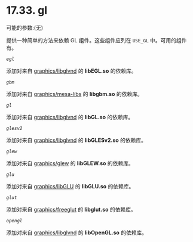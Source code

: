 # 17.33. gl

可能的参数:(无)

提供一种简单的方法来依赖 GL 组件。这些组件应列在 `USE_GL` 中。可用的组件有。

*`egl`*

添加对来自 [graphics/libglvnd](https://cgit.freebsd.org/ports/tree/graphics/libglvnd/pkg-descr) 的 **libEGL.so** 的依赖库。

*`gbm`*

添加对来自 [graphics/mesa-libs](https://cgit.freebsd.org/ports/tree/graphics/mesa-libs/pkg-descr) 的 **libgbm.so** 的依赖库。

*`gl`*

添加对来自 [graphics/libglvnd](https://cgit.freebsd.org/ports/tree/graphics/libglvnd/pkg-descr) 的 **libGL.so** 的依赖库。

*`glesv2`*

添加对来自 [graphics/libglvnd](https://cgit.freebsd.org/ports/tree/graphics/libglvnd/pkg-descr) 的 **libGLESv2.so** 的依赖库。

*`glew`*

添加对来自 [graphics/glew](https://cgit.freebsd.org/ports/tree/graphics/glew/pkg-descr) 的 **libGLEW.so** 的依赖库。

*`glu`*

添加对来自 [graphics/libGLU](https://cgit.freebsd.org/ports/tree/graphics/libGLU/pkg-descr) 的 **libGLU.so** 的依赖库。

*`glut`*

添加对来自 [graphics/freeglut](https://cgit.freebsd.org/ports/tree/graphics/freeglut/pkg-descr) 的 **libglut.so** 的依赖库。

*`opengl`*

添加对来自 [graphics/libglvnd](https://cgit.freebsd.org/ports/tree/graphics/libglvnd/pkg-descr) 的 **libOpenGL.so** 的依赖库。
